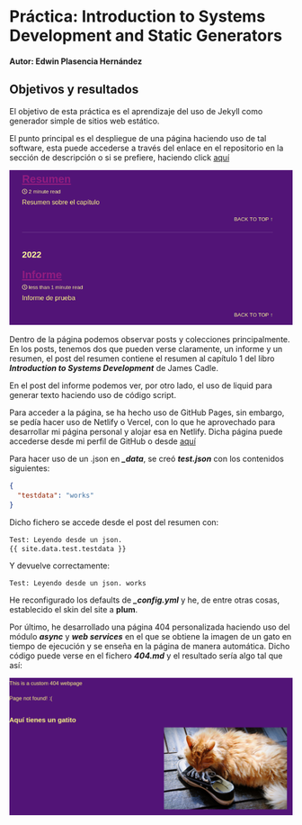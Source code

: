 # Práctica: Introduction to Systems Development and Static Generators
#### Autor: Edwin Plasencia Hernández

## Objetivos y resultados

El objetivo de esta práctica es el aprendizaje del uso de Jekyll como generador simple de sitios web estático.

El punto principal es el despliegue de una página haciendo uso de tal software, esta puede accederse a través del enlace en el repositorio en la sección de descripción o si se prefiere, haciendo click [aquí](https://ull-mii-sytws-2425.github.io/intro2sd-edwin-plasencia-hernandez-alu0101329888/)

![posts](./report/posts.png)

Dentro de la página podemos observar posts y colecciones principalmente. En los posts, tenemos dos que pueden verse claramente, un informe y un resumen, el post del resumen contiene el resumen al capítulo 1 del libro ***Introduction to Systems Development*** de James Cadle.

En el post del informe podemos ver, por otro lado, el uso de liquid para generar texto haciendo uso de código script.

Para acceder a la página, se ha hecho uso de GitHub Pages, sin embargo, se pedía hacer uso de Netlify o Vercel, con lo que he aprovechado para desarrollar mi página personal y alojar esa en Netlify. Dicha página puede accederse desde mi perfil de GitHub o desde [aquí](https://alu0101329888.netlify.app/)

Para hacer uso de un .json en ***_data***, se creó ***test.json*** con los contenidos siguientes:

```json
{
  "testdata": "works"
}
```

Dicho fichero se accede desde el post del resumen con:
```liquid
Test: Leyendo desde un json.
{{ site.data.test.testdata }}
```

Y devuelve correctamente:

```
Test: Leyendo desde un json. works
```

He reconfigurado los defaults de ***_config.yml*** y he, de entre otras cosas, establecido el skin del site a **plum**.

Por último, he desarrollado una página 404 personalizada haciendo uso del módulo ***async*** y ***web services*** en el que se obtiene la imagen de un gato en tiempo de ejecución y se enseña en la página de manera automática. Dicho código puede verse en el fichero ***404.md*** y el resultado sería algo tal que así:

![404](./report/404.png)